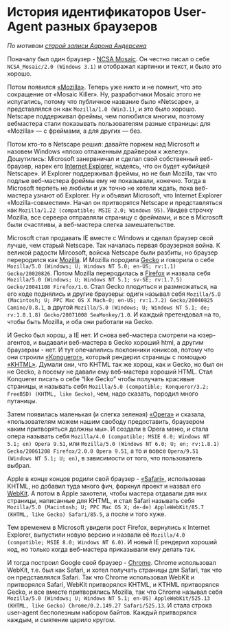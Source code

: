 # История идентификаторов User-Agent разных браузеров

*По мотивам [старой записи Аарона Андерсена][1]*

Поначалу был один браузер - [NCSA Mosaic](http://ru.wikipedia.org/wiki/NCSA_Mosaic). Он честно писал о себе `NCSA_Mosaic/2.0 (Windows 3.1)` и отображал картинки и текст, и было это хорошо.

Потом появился [«Mozilla»](http://ru.wikipedia.org/wiki/Netscape_Navigator). Теперь уже никто и не помнит, что это сокращение от «Mosaic Killer». Ну, разработчики Mosaic этого не испугались, потому что публичное название было  «Netscape», а представлялся он как `Mozilla/1.0 (Win3.1)`, и это было хорошо.  Netscape поддерживал фреймы, чем полюбился многим,  поэтому вебмастера стали показывать пользователям разные страницы: для «Mozilla» — с фреймами, а для других — без.

Потом кто-то в Netscape решил: давайте поржем над Microsoft и назовем Windows «плохо отлаженным драйвером к железу». Дошутились: Microsoft занервничал и сделал свой собственный веб-браузер, нарек его [Internet Explorer](http://ru.wikipedia.org/wiki/Internet_Explorer), надеясь, что он будет «убийцей Netscape». И Explorer поддерживал фреймы, но не был Mozilla, так что подлые веб-мастера фреймы ему не показывали, конечно. Тогда в Microsoft терпеть не любили и уж точно не хотели ждать, пока веб-мастера узнают об Explorer. Ну и объявил Microsoft, что Internet Explorer «Mozilla-совместим». Начал он притворятся Netscape и представляться как `Mozilla/1.22 (compatible; MSIE 2.0; Windows 95)`. Увидев строчку Mozilla, все сервера отправляли страницу с фреймами, и все в Microsoft были счастливы, а веб-мастера слегка замешательстве.

Microsoft стал продавать IE вместе с Windows и сделал браузер свой лучше, чем старый Netscape. Так началась первая браузерная война. К великой радости Mircosoft, войска Netscape были разбиты, но браузер переродился как [Mozilla](http://ru.wikipedia.org/wiki/Mozilla). И Mozilla породила [Gecko](http://ru.wikipedia.org/wiki/Gecko) и говорила о себе `Mozilla/5.0 (Windows; U; Windows NT 5.0; en-US; rv:1.1) Gecko/20020826`. Потом Mozilla переродилась в [Firefox](http://ru.wikipedia.org/wiki/Mozilla_Firefox) и назвала себя `Mozilla/5.0 (Windows; U; Windows NT 5.1; sv-SE; rv:1.7.5) Gecko/20041108 Firefox/1.0`. Стал Gecko плодиться и размножаться, на его коде поднялись и другие браузеры: одигн называл себя `Mozilla/5.0 (Macintosh; U; PPC Mac OS X Mach-O; en-US; rv:1.7.2) Gecko/20040825 Camino/0.8.1`, а другой `Mozilla/5.0 (Windows; U; Windows NT 5.1; de; rv:1.8.1.8) Gecko/20071008 SeaMonkey/1.0`. И каждый претендовал на то, чтобы быть Mozilla, и оба они работали на Gecko.

И Gecko был хорош, а IE нет. И снова веб-мастера смотрели на юзер-агентов, и выдавали веб-мастера в Gecko хороший html, а другим браузерам - нет. И тут опечалились поклонники юниксов, потому что они строили [«Konqueror»](http://ru.wikipedia.org/wiki/Konqueror), который рендерил страницы с помощью [«KHTML»](http://ru.wikipedia.org/wiki/KHTML). Думали они, что KHTML так же хорош, как и Gecko, но был он не Gecko, а посему не давали ему веб-мастера хороший HTML. Стал Konquerer писать о себе “like Gecko” чтобы получать красивые страницы, и называть себя `Mozilla/5.0 (compatible; Konqueror/3.2; FreeBSD) (KHTML, like Gecko)`, чем, надо сказать, породил много путаницы.

Затем появилась маленькая (и слегка зеленая) [«Opera»](http://ru.wikipedia.org/wiki/Opera) и сказала, «пользователям можем нашим свободу предоставить, браузером каким притворяться должны мы». И создали в Opera меню, и стала опера называть себя `Mozilla/4.0 (compatible; MSIE 6.0; Windows NT 5.1; en) Opera 9.51`, или `Mozilla/5.0 (Windows NT 6.0; U; en; rv:1.8.1) Gecko/20061208 Firefox/2.0.0 Opera 9.51`, а то и вовсе `Opera/9.51 (Windows NT 5.1; U; en)`, в зависимости от того, что пользователь выбрал.

Apple в конце концов родили свой браузер -  [«Safari»](http://ru.wikipedia.org/wiki/Apple_Safari), использовав KHTML, но добавил туда много фич, форкнул проект и назвал его [WebKit](http://ru.wikipedia.org/wiki/WebKit). А потом в Apple захотели, чтобы мастера отдавали для них страницы, написанные для KHTML, и стал Safari называть себя `Mozilla/5.0 (Macintosh; U; PPC Mac OS X; de-de) AppleWebKit/85.7 (KHTML, like Gecko) Safari/85.5`, а после и того хуже.

Тем временем в Microsoft увидели рост Firefox, вернулись к Internet Explorer, выпустили новую версию и назвали её `Mozilla/4.0 (compatible; MSIE 8.0; Windows NT 6.0)`. И новый IE рендерил хороший код, но только когда веб-мастера приказывали ему делать так.

И тогда построил Google свой браузер - [Chrome](http://ru.wikipedia.org/wiki/Google_Chrome). Chrome использовал WebKit, т.е. был как Safari, и хотел получать страницы для Safari, так что он представлялся Safari. Так что Chrome использовал WebKit и притворялся Safari, WebKit притворялся KHTML, и KTHML притворялся Gecko, и все вместе притворялись Mozilla, так что Chrome называл себя `Mozilla/5.0 (Windows; U; Windows NT 5.1; en-US) AppleWebKit/525.13 (KHTML, like Gecko) Chrome/0.2.149.27 Safari/525.13`. И стала строка user-agent бесполезным набором байтов. Каждый притворялся каждым, и смятение царило кругом.


[1]: http://webaim.org/blog/user-agent-string-history/